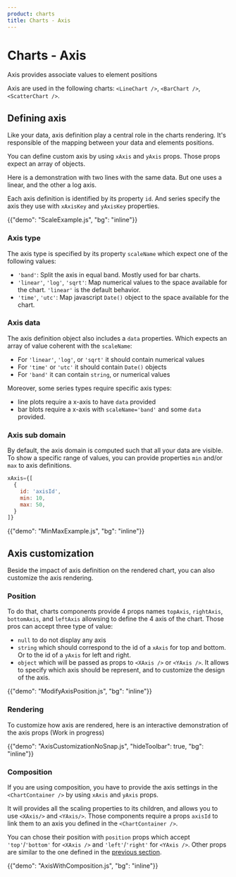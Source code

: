 ```yaml
---
product: charts
title: Charts - Axis
---
```


# Charts - Axis

<p class="description">Axis provides associate values to element positions</p>

Axis are used in the following charts: `<LineChart />`, `<BarChart />`, `<ScatterChart />`.

## Defining axis

Like your data, axis definition play a central role in the charts rendering.
It's responsible of the mapping between your data and elements positions.

You can define custom axis by using `xAxis` and `yAxis` props.
Those props expect an array of objects.

Here is a demonstration with two lines with the same data.
But one uses a linear, and the other a log axis.

Each axis definition is identified by its property `id`.
And series specify the axis they use with `xAxisKey` and `yAxisKey` properties.

{{"demo": "ScaleExample.js", "bg": "inline"}}

### Axis type

The axis type is specified by its property `scaleName` which expect one of the following values:

- `'band'`: Split the axis in equal band. Mostly used for bar charts.
- `'linear'`, `'log'`, `'sqrt'`: Map numerical values to the space available for the chart. `'linear'` is the default behavior.
- `'time'`, `'utc'`: Map javascript `Date()` object to the space available for the chart.

### Axis data

The axis definition object also includes a `data` properties.
Which expects an array of value coherent with the `scaleName`:

- For `'linear'`, `'log'`, or `'sqrt'` it should contain numerical values
- For `'time'` or `'utc'` it should contain `Date()` objects
- For `'band'` it can contain `string`, or numerical values

Moreover, some series types require specific axis types:

- line plots require a x-axis to have `data` provided
- bar blots require a x-axis with `scaleName='band'` and some `data` provided.

### Axis sub domain

By default, the axis domain is computed such that all your data are visible.
To show a specific range of values, you can provide properties `min` and/or `max` to axis definitions.

```js
xAxis={[
  {
    id: 'axisId',
    min: 10,
    max: 50,
  }
]}
```

{{"demo": "MinMaxExample.js", "bg": "inline"}}

## Axis customization

Beside the impact of axis definition on the rendered chart, you can also customize the axis rendering.

### Position

To do that, charts components provide 4 props names `topAxis`, `rightAxis`, `bottomAxis`, and `leftAxis` allowsing to define the 4 axis of the chart.
Those pros can accept three type of value:

- `null` to do not display any axis
- `string` which should correspond to the id of a `xAxis` for top and bottom. Or to the id of a `yAxis` for left and right.
- `object` which will be passed as props to `<XAxis />` or `<YAxis />`. It allows to specify which axis should be represent, and to customize the design of the axis.

{{"demo": "ModifyAxisPosition.js", "bg": "inline"}}

### Rendering

To customize how axis are rendered, here is an interactive demonstration of the axis props (Work in progress)

{{"demo": "AxisCustomizationNoSnap.js", "hideToolbar": true, "bg": "inline"}}

### Composition

If you are using composition, you have to provide the axis settings in the `<ChartContainer />` by using `xAxis` and `yAxis` props.

It will provides all the scaling properties to its children, and allows you to use `<XAxis/>` and `<YAxis/>`.
Those components require a props `axisId` to link them to an axis you defined in the `<ChartContainer />`.

You can chose their position with `position` props which accept `'top'`/`'bottom'` for `<XAxis />` and `'left'`/`'right'` for `<YAxis />`.
Other props are similar to the one defined in the [previous section](/x/react-charts/axis/#rendering).

{{"demo": "AxisWithComposition.js", "bg": "inline"}}
